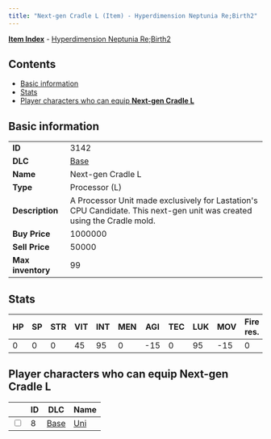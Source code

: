 ```yaml
---
title: "Next-gen Cradle L (Item) - Hyperdimension Neptunia Re;Birth2"
---
```


[**Item Index**](/neptunia/rb2/item/index.html) - [Hyperdimension Neptunia Re;Birth2](/neptunia/rb2)

## Contents

- [Basic information](#basic-information)
- [Stats](#stats)
- [Player characters who can equip **Next-gen Cradle L**](#player-characters-who-can-equip-next-gen-cradle-l)

## Basic information

|   |   |
| -- | -- |
| **ID** | 3142 |
| **DLC** | [Base](/neptunia/rb2/dlc/0-base.html) |
| **Name** | Next-gen Cradle L |
| **Type** | Processor (L) |
| **Description** | A Processor Unit made exclusively for Lastation's CPU Candidate. This next-gen unit was created using the Cradle mold. |
| **Buy Price** | 1000000 |
| **Sell Price** | 50000 |
| **Max inventory** | 99 |

## Stats

| HP | SP | STR | VIT | INT | MEN | AGI | TEC | LUK | MOV | Fire res. | Ice res. | Wind res. | Lightning res. |
| -- | -- | --- | --- | --- | --- | --- | --- | --- | --- | --------- | -------- | --------- | -------------- |
| 0 | 0 | 0 | 45 | 95 | 0 | -15 | 0 | 95 | -15 | 0 | 0 | 0 | 0 |

## Player characters who can equip **Next-gen Cradle L**

|    | ID | DLC | Name |
| -- | -- | --- | ---- |
| <input type="checkbox" id="rb2-player-0-8" class="trackbox" /> | 8 | [Base](/neptunia/rb2/dlc/0-base.html) | [Uni](/neptunia/rb2/player/0-8-uni.html) |